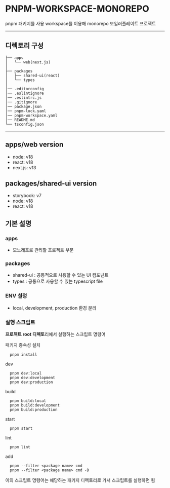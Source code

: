 # PNPM-WORKSPACE-MONOREPO

pnpm 패키지를 사용 workspace를 이용해 monorepo 보일러플레이트 프로젝트

---
## 디렉토리 구성
```
├── apps
│   └── web(next.js)
│
├── packages
│   ├── shared-ui(react)
│   └── types
│
│── .editorconfig
│── .eslintignore
│── .eslintrc.js
│── .gitignore
│── package.json
│── pnpm-lock.yaml
│── pnpm-workspace.yaml
│── README.md
└── tsconfig.json
```
---

## apps/web version
- node: v18
- react: v18
- next.js: v13

## packages/shared-ui version
- storybook: v7
- node: v18
- react: v18

## 기본 설명

### apps

- 모노레포로 관리할 프로젝트 부분

### packages

- shared-ui : 공통적으로 사용할 수 있는 UI 컴포넌트
- types : 공통으로 사용할 수 있는 typescript file


### ENV 설정

- local, development, production 환경 분리

### 실행 스크립트
**프로젝트 root 디렉토**리에서 실행하는 스크립트 명령어

패키지 종속성 설치
```
  pnpm install
```
dev
```
  pnpm dev:local
  pnpm dev:development
  pnpm dev:production
```
build
```
  pnpm build:local
  pnpm build:development
  pnpm build:production
```
start
```
  pnpm start
```
lint
```
  pnpm lint
```
add
```
  pnpm --filter <package name> cmd
  pnpm --filter <package name> cmd -D
```

이외 스크립트 명령어는 해당하는 패키지 디렉토리로 가서 스크립트를 실행하면 됨